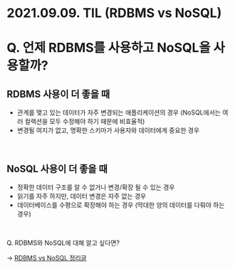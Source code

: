 # 2021.09.09. TIL (RDBMS vs NoSQL)

# Q. 언제 RDBMS를 사용하고 NoSQL을 사용할까?


## RDBMS 사용이 더 좋을 때

* 관계를 맺고 있는 데이터가 자주 변경되는 애플리케이션의 경우 (NoSQL에서는 여러 컬렉션을 모두 수정해야 하기 때문에 비효율적)
* 변경될 여지가 없고, 명확한 스키마가 사용자와 데이터에게 중요한 경우
 
<br>

## NoSQL 사용이 더 좋을 때

* 정확한 데이터 구조를 알 수 없거나 변경/확장 될 수 있는 경우
* 읽기를 자주 하지만, 데이터 변경은 자주 없는 경우
* 데이터베이스를 수평으로 확장해야 하는 경우 (막대한 양의 데이터를 다뤄야 하는 경우)

<br>

Q. RDBMS와 NoSQL에 대해 알고 싶다면?

-> [RDBMS vs NoSQL 정리글](https://kyugling.tistory.com/147)
